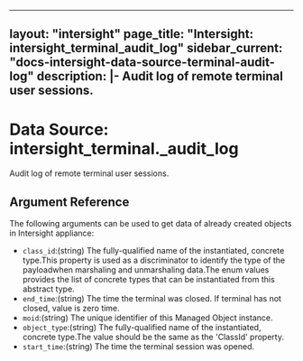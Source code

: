 
---
layout: "intersight"
page_title: "Intersight: intersight_terminal_audit_log"
sidebar_current: "docs-intersight-data-source-terminal-audit-log"
description: |-
Audit log of remote terminal user sessions.
---

# Data Source: intersight_terminal._audit_log
Audit log of remote terminal user sessions.
## Argument Reference
The following arguments can be used to get data of already created objects in Intersight appliance:
* `class_id`:(string) The fully-qualified name of the instantiated, concrete type.This property is used as a discriminator to identify the type of the payloadwhen marshaling and unmarshaling data.The enum values provides the list of concrete types that can be instantiated from this abstract type. 
* `end_time`:(string) The time the terminal was closed. If terminal has not closed, value is zero time. 
* `moid`:(string) The unique identifier of this Managed Object instance. 
* `object_type`:(string) The fully-qualified name of the instantiated, concrete type.The value should be the same as the 'ClassId' property. 
* `start_time`:(string) The time the terminal session was opened. 
